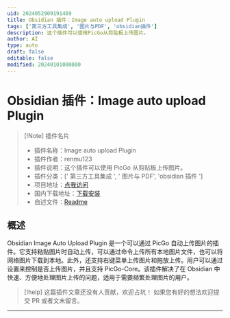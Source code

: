 ```yaml
---
uid: 2024052909191469
title: Obsidian 插件：Image auto upload Plugin
tags: ['第三方工具集成', '图片与PDF', 'obsidian插件']
description: 这个插件可以使用PicGo从剪贴板上传图片。
author: AI
type: auto
draft: false
editable: false
modified: 20240101000000
---
```


# Obsidian 插件：Image auto upload Plugin

> [!Note] 插件名片
> - 插件名称：Image auto upload Plugin
> - 插件作者：renmu123
> - 插件说明：这个插件可以使用 PicGo 从剪贴板上传图片。
> - 插件分类：[' 第三方工具集成 ', ' 图片与 PDF', 'obsidian 插件 ']
> - 项目地址：[点我访问](https://github.com/renmu123/obsidian-image-auto-upload-plugin)
> - 国内下载地址：[下载安装](https://pkmer.cn/products/plugin/pluginMarket/?obsidian-image-auto-upload-plugin)
> - 自述文件：[Readme](https://ghproxy.net/https://raw.githubusercontent.com/renmu123/obsidian-image-auto-upload-plugin/master/README.md)

## 概述

Obsidian Image Auto Upload Plugin 是一个可以通过 PicGo 自动上传图片的插件。它支持粘贴图片时自动上传，可以通过命令上传所有本地图片文件，也可以将网络图片下载到本地。此外，还支持右键菜单上传图片和拖放上传。用户可以通过设置来控制是否上传图片，并且支持 PicGo-Core。该插件解决了在 Obsidian 中快速、方便地处理图片上传的问题，适用于需要频繁处理图片的用户。

> [!help]
> 这篇插件文章还没有人贡献，欢迎占坑！
> 如果您有好的想法欢迎提交 PR 或者文末留言。

---



